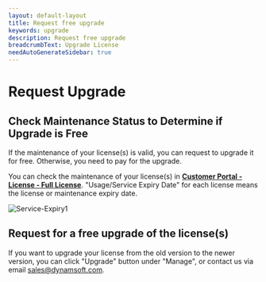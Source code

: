```yaml
---
layout: default-layout
title: Request free upgrade
keywords: upgrade
description: Request free upgrade
breadcrumbText: Upgrade License
needAutoGenerateSidebar: true
---
```


# Request Upgrade 

## Check Maintenance Status to Determine if Upgrade is Free

If the maintenance of your license(s) is valid, you can request to upgrade it for free. Otherwise, you need to pay for the upgrade.

You can check the maintenance of your license(s) in **[Customer Portal - License - Full License](https://www.dynamsoft.com/customer/license/fullLicense)**. "Usage/Service Expiry Date" for each license means the license or maintenance expiry date.

![Service-Expiry1]({{site.assets}}img/Service-Expiry-1.png)

## Request for a free upgrade of the license(s)

If you want to upgrade your license from the old version to the newer version, you can click "Upgrade" button under "Manage", or contact us via email <sales@dynamsoft.com>.
